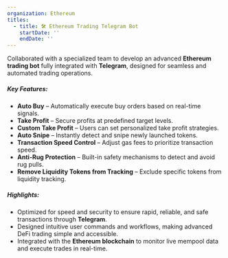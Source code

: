 ```yaml
---
organization: Ethereum
titles:
  - title: 🛠️ Ethereum Trading Telegram Bot
    startDate: ''
    endDate: ''
---
```



Collaborated with a specialized team to develop an advanced **Ethereum trading bot** fully integrated with **Telegram**, designed for seamless and automated trading operations.

##### Key Features:
- **Auto Buy** – Automatically execute buy orders based on real-time signals.
- **Take Profit** – Secure profits at predefined target levels.
- **Custom Take Profit** – Users can set personalized take profit strategies.
- **Auto Snipe** – Instantly detect and snipe newly launched tokens.
- **Transaction Speed Control** – Adjust gas fees to prioritize transaction speed.
- **Anti-Rug Protection** – Built-in safety mechanisms to detect and avoid rug pulls.
- **Remove Liquidity Tokens from Tracking** – Exclude specific tokens from liquidity tracking.

##### Highlights:
- Optimized for speed and security to ensure rapid, reliable, and safe transactions through **Telegram**.
- Designed intuitive user commands and workflows, making advanced DeFi trading simple and accessible.
- Integrated with the **Ethereum blockchain** to monitor live mempool data and execute trades in real-time.
